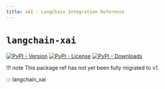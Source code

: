 ```yaml
---
title: xAI - LangChain Integration Reference
---
```


# `langchain-xai`

[![PyPI - Version](https://img.shields.io/pypi/v/langchain-xai?label=%20)](https://pypi.org/project/langchain-xai/#history)
[![PyPI - License](https://img.shields.io/pypi/l/langchain-xai)](https://opensource.org/licenses/MIT)
[![PyPI - Downloads](https://img.shields.io/pepy/dt/langchain-xai)](https://pypistats.org/packages/langchain-xai)

!!! note
    This package ref has not yet been fully migrated to v1.

::: langchain_xai
